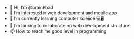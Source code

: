 - 👋 Hi, I’m @brainKbad
- 👀 I’m interested in web development and mobile app
- 🌱 I’m currently learning computer science 💻🖥️
- 💞️ I’m looking to collaborate on web development structure
- 📫 How to reach me good level in programming

<!---
brainKbad/brainKbad is a ✨ special ✨ repository because its `README.md` (this file) appears on your GitHub profile.
You can click the Preview link to take a look at your changes.
--->

